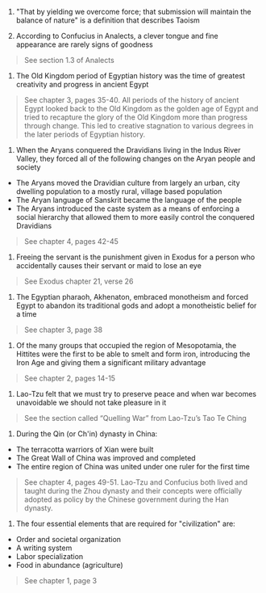 1. "That by yielding we overcome force; that submission will maintain the balance of nature" is a definition that describes Taoism

1. According to Confucius in Analects, a clever tongue and fine appearance are rarely signs of goodness
> See section 1.3 of Analects

1. The Old Kingdom period of Egyptian history was the time of greatest creativity and progress in ancient Egypt
> See chapter 3, pages 35-40. All periods of the history of ancient Egypt looked back to the Old Kingdom as the golden age of Egypt and tried to recapture the glory of the Old Kingdom more than progress through change. This led to creative stagnation to various degrees in the later periods of Egyptian history.

1. When the Aryans conquered the Dravidians living in the Indus River Valley, they forced all of the following changes on the Aryan people and society
  - The Aryans moved the Dravidian culture from largely an urban, city dwelling population to a mostly rural, village based population
  - The Aryan language of Sanskrit became the language of the people
  - The Aryans introduced the caste system as a means of enforcing a social hierarchy that allowed them to more easily control the conquered Dravidians

  > See chapter 4, pages 42-45

1. Freeing the servant is the punishment given in Exodus for a person who accidentally causes their servant or maid to lose an eye
> See Exodus chapter 21, verse 26

1. The Egyptian pharaoh, Akhenaton, embraced monotheism and forced Egypt to abandon its traditional gods and adopt a monotheistic belief for a time
> See chapter 3, page 38

1. Of the many groups that occupied the region of Mesopotamia, the Hittites were the first to be able to smelt and form iron, introducing the Iron Age and giving them a significant military advantage
> See chapter 2, pages 14-15

1. Lao-Tzu felt that we must try to preserve peace and when war becomes unavoidable we should not take pleasure in it
> See the section called “Quelling War” from Lao-Tzu’s Tao Te Ching

1. During the Qin (or Ch'in) dynasty in China:
  - The terracotta warriors of Xian were built
  - The Great Wall of China was improved and completed
  - The entire region of China was united under one ruler for the first time
  
  > See chapter 4, pages 49-51. Lao-Tzu and Confucius both lived and taught during the Zhou dynasty and their concepts were officially adopted as policy by the Chinese government during the Han dynasty.

1. The four essential elements that are required for "civilization" are:
  - Order and societal organization
  - A writing system
  - Labor specialization
  - Food in abundance (agriculture)
  
  > See chapter 1, page 3
